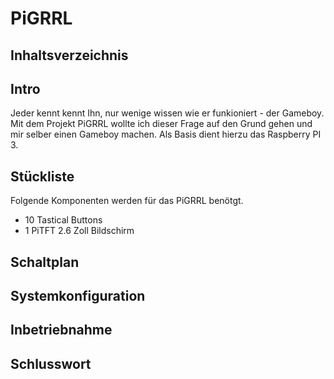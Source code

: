# PiGRRL

## Inhaltsverzeichnis

## Intro
Jeder kennt kennt  Ihn, nur wenige wissen wie er funkioniert - der Gameboy.
Mit dem Projekt PiGRRL wollte ich dieser Frage auf den Grund gehen und mir selber einen Gameboy machen.
Als Basis dient hierzu das Raspberry PI 3.


## Stückliste
Folgende Komponenten werden für das PiGRRL benötgt. 

- 10 Tastical Buttons
- 1 PiTFT 2.6 Zoll Bildschirm
## Schaltplan
## Systemkonfiguration
## Inbetriebnahme
## Schlusswort

